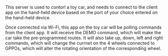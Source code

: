 This server is used to contorl a toy car, and needs to connect to the client app on the hand-held device based on the port of 
your choice entered on the hand-held device.

Once connected via Wi-Fi, this app on the toy car will be polling commands from the client app.
It will receive the DEMO command, which will make the car take the pre-programmed routes.
It will also take up, down, left and right commands, which will change the currnet on the 4 wheels connected to GPPOs, 
which will alter the rotating orientation of the corresponding wheel.



